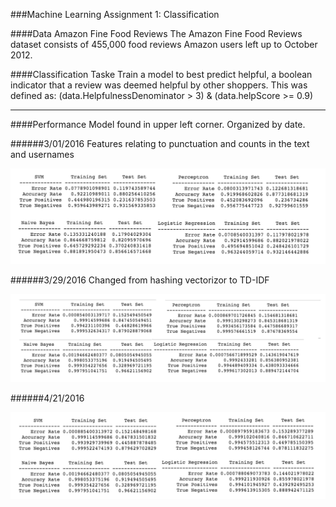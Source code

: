 ###Machine Learning Assignment 1: Classification


####Data 
Amazon Fine Food Reviews The Amazon Fine Food Reviews dataset consists of 455,000 food reviews Amazon users left up to October 2012. 

####Classification Taske
Train a model to best predict helpful, a boolean indicator that a review was deemed helpful by other shoppers. This was defined as:
(data.HelpfulnessDenominator > 3) & (data.helpScore >= 0.9)  

--------------
####Performance 
Model found in upper left corner. Organized by date. 

######3/01/2016
Features relating to punctuation and counts in the text and usernames

![](Plots/Assgnmnt1Results3:01.png)


######3/29/2016
Changed from hashing vectorizor to TD-IDF

![](Plots/Assignment1Results3:29.png)


######4/21/2016

![](Plots/Assignment1Results4:21.png)

